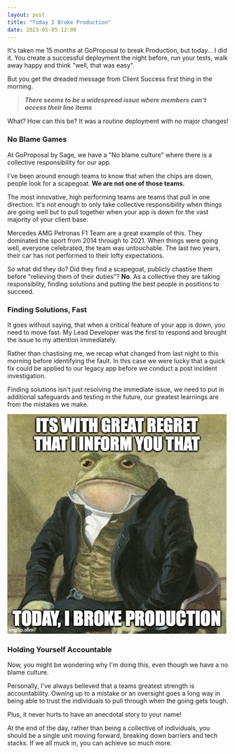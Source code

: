 ```yaml
---
layout: post
title: "Today I Broke Production"
date: 2023-05-05 12:00
---
```


It's taken me 15 months at GoProposal to break Production, but today... I did it. You create a successful deployment the night before, run your tests, walk away happy and think "well, that was easy". 

But you get the dreaded message from Client Success first thing in the morning.
> **_There seems to be a widespread issue where members can't access their line items_**

What? How can this be? It was a routine deployment with no major changes! 

### No Blame Games

At GoProposal by Sage, we have a "No blame culture" where there is a collective responsibility for our app. 

I've been around enough teams to know that when the chips are down, people look for a scapegoat. **We are not one of those teams.**

The most innovative, high performing teams are teams that pull in one direction. It's not enough to only take collective responsibility when things are going well but to pull together when your app is down for the vast majority of your client base.

Mercedes AMG Petronas F1 Team are a great example of this. They dominated the sport from 2014 through to 2021. When things were going well, everyone celebrated, the team was untouchable. The last two years, their car has not performed to their lofty expectations. 

So what did they do? Did they find a scapegoat, publicly chastise them before "relieving them of their duties"? **No**. As a collective they are taking responsiblity, finding solutions and putting the best people in positions to succeed.

### Finding Solutions, Fast

It goes without saying, that when a critical feature of your app is down, you need to move fast. My Lead Developer was the first to respond and brought the issue to my attention immediately.

Rather than chastising me, we recap what changed from last night to this morning before identifying the fault. In this case we were lucky that a quick fix could be applied to our legacy app before we conduct a post incident investigation.

Finding solutions isn't just resolving the immediate issue, we need to put in additional safeguards and testing in the future, our greatest learnings are from the mistakes we make.

![I'll admit it, it was my fault](/assets/article_images/2023-05-05-today-i-broke-production/meme.jpg)
### Holding Yourself Accountable

Now, you might be wondering why I'm doing this, even though we have a no blame culture. 

Personally, I've always believed that a teams greatest strength is accountability. Owning up to a mistake or an oversight goes a long way in being able to trust the individuals to pull through when the going gets tough.

Plus, it never hurts to have an anecdotal story to your name! 

At the end of the day, rather than being a collective of individuals, you should be a single unit moving forward, breaking down barriers and tech stacks. If we all muck in, you can achieve so much more.